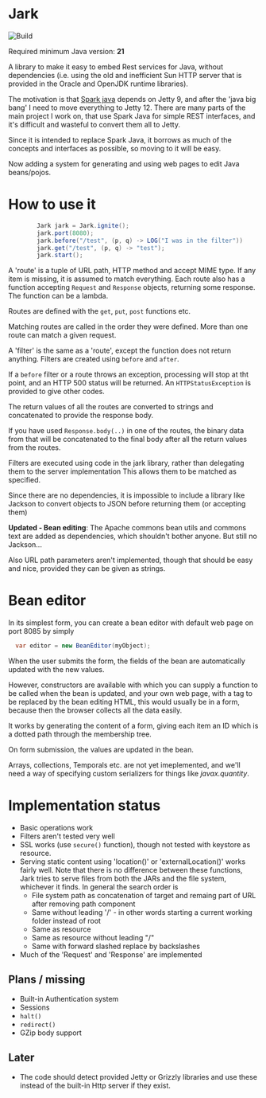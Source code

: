 # Jark
![Build](https://github.com/shalomcrown/Jark/actions/workflows/maven.yml/badge.svg)

Required minimum Java version: **21**

A library to make it easy to embed Rest services for Java, without dependencies (i.e. using the old 
and inefficient Sun HTTP server that is provided in the Oracle and OpenJDK runtime libraries).

The motivation is that [Spark java](https://github.com/perwendel/spark) depends on Jetty 9, and after 
the 'java big bang' I need to move everything to Jetty 12. There are many parts of the main project I work on,
that use Spark Java for simple REST interfaces, and it's difficult and wasteful to convert them all to Jetty.

Since it is intended to replace Spark Java, it borrows as much of the concepts and interfaces 
as possible, so moving to it will be easy.

Now adding a system for generating and using web pages to edit Java beans/pojos.

# How to use it
```java
        Jark jark = Jark.ignite();
        jark.port(8080);
        jark.before("/test", (p, q) -> LOG("I was in the filter"))
        jark.get("/test", (p, q) -> "test");
        jark.start();
```

A 'route' is a tuple of URL path, HTTP method and accept MIME type. If any item is missing, 
it is assumed to match everything. Each route also has a function accepting `Request` and `Response`
objects, returning some response. The function can be a lambda.

Routes are defined with the `get`, `put`, `post` functions etc.

Matching routes are called in the order they were defined. 
More than one route can match a given request.

A 'filter' is the same as a 'route', except the function does not return anything. 
Filters are created using `before` and `after`.

If a `before` filter or a route throws an exception, processing will stop at tht point, 
and an HTTP 500 status will be returned. An `HTTPStatusException` is provided to give other codes.

The return values of all the routes are converted to strings and concatenated to provide the 
response body.

If you have used `Response.body(..)` in one of the routes, the binary data from that will be concatenated to
the final body after all the return values from the routes.

Filters are executed using code in the jark library, rather than delegating them to the server 
implementation This allows them to be matched as specified.

Since there are no dependencies, it is impossible to include a library like Jackson to convert objects 
to JSON before returning them (or accepting them)

**Updated - Bean editing**: The Apache commons bean utils and commons text are added as
dependencies, which shouldn't bother anyone. But still no Jackson...

Also URL path parameters aren't implemented, though that should be easy and nice, provided they can be
given as strings.

# Bean editor
In its simplest form, you can create a bean editor with default web page on port 8085
by simply

```java
  var editor = new BeanEditor(myObject);
```

When the user submits the form, the fields of the bean are automatically updated with
the new values.

However, constructors are available with which you can supply a function to be called when
the bean is updated, and your own web page, with a tag to be replaced by the bean 
editing HTML, this would usually be in a form, because then the browser collects all
the data easily.

It works by generating the content of a form, giving each item an ID which is a dotted
path through the membership tree.

On form submission, the values are updated in the bean.

Arrays, collections, Temporals etc. are not yet imeplemented, and we'll need a way
of specifying custom serializers for things like _javax.quantity_.


# Implementation status
* Basic operations work
* Filters aren't tested very well
* SSL works (use `secure()` function), though not tested with keystore as resource.
* Serving static content using 'location()' or 'externalLocation()' works fairly well. Note that there
is no difference between these functions, Jark tries to serve files from both the JARs and the file 
system, whichever it finds. In general the search order is
  - File system path as concatenation of target and remaing part of URL after removing path component
  - Same without leading '/' - in other words starting a current working folder instead of root
  - Same as resource
  - Same as resource without leading "/"
  - Same with forward slashed replace by backslashes  
* Much of the 'Request' and 'Response' are implemented

## Plans / missing
* Built-in Authentication system
* Sessions
* `halt()`
* `redirect()`
* GZip body support

## Later
* The code should detect provided Jetty or Grizzly libraries and use these instead of the 
built-in Http server if they exist.
